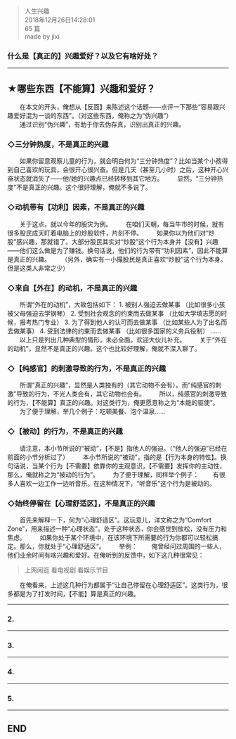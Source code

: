 > 人生兴趣  
> 2018年12月26日14:28:01       
> 65 篇  
>made by jixi  

### 什么是【真正的】兴趣爱好？以及它有啥好处？


----------


## ★哪些东西【不能算】兴趣和爱好？

　　在本文的开头，俺想从【反面】来陈述这个话题——点评一下那些“容易跟兴趣爱好混为一谈的东西”。（对这些东西，俺称之为“伪兴趣”）  
　　通过识别“伪兴趣”，有助于你去伪存真，识别出真正的兴趣。

### ◇三分钟热度，不是真正的兴趣

　　如果你留意观察儿童的行为，就会明白何为“三分钟热度”？比如当某个小孩得到自己喜欢的玩具，会很开心很兴奋。但是几天（甚至几小时）之后，这种开心兴奋状态就消失了——他/她的兴趣点已经转移到其它地方。
　　显然，“三分钟热度”不是真正的兴趣。这个很好理解，俺就不多说了。

### ◇动机带有【功利】因素，不是真正的兴趣

　　关于这点，就以今年的股灾为例。
　　在咱们天朝，每当牛市的时候，就有很多股民成天盯着电脑上的炒股软件，片刻不停。
　　如果你以为他们对“炒股”感兴趣，那就错了。大部分股民其实对“炒股”这个行为本身并【没有】兴趣——他们这么做是为了赚钱。换句话说，他们的行为带有“功利因素”，因此不能算是真正的兴趣。
　　（另外，确实有一小撮股民是真正喜欢“炒股”这个行为本身。但是这类人非常之少）

### ◇来自【外在】的动机，不是真正的兴趣

　　所谓“外在的动机”，大致包括如下：
1\. 被别人强迫去做某事
（比如很多小孩被父母强迫去学钢琴）
2\. 受到社会观念的约束而去做某事
（比如大学填志愿的时候，报考热门专业）
3\. 为了得到他人的认可而去做某事
（比如某些人为了出名而去做某事）
4\. 受到法律的约束而去做某事
（比如很多国家的义务兵役制）
......
　　以上只是列出几种典型的情形，未必全面。欢迎大伙儿补充。
　　关于“外在的动机”，显然不是真正的兴趣。这个也比较好理解，俺就不深入聊了。

### ◇【纯感官】的刺激导致的行为，不是真正的兴趣

　　所谓“真正的兴趣”，显然是人类独有的（其它动物不会有）。而“纯感官的刺激”导致的行为，不光人类会有，其它动物也会有。
　　所以，纯感官的刺激导致的行为，【不能算】真正的兴趣。对这类行为，俺更愿意称之为“本能的驱使”。
　　为了便于理解，举几个例子：吃顿美餐、泡个温泉......

### ◇【被动】的行为，不是真正的兴趣

　　请注意，本小节所说的“被动”，【不是】指他人的强迫。（“他人的强迫”已经在前面的小节分析过了）
　　本小节所说的“被动”，指的是【行为本身的特性】。换句话说，当某个行为【不需要】依靠你的主观意识，【不需要】发挥你的主动性，那么，俺就称之为“被动的行为”。
　　为了便于理解，同样举个例子：
　　有很多人喜欢一边工作一边听音乐。在这种情况下，“听音乐”这个行为是被动的。

### ◇始终停留在【心理舒适区】，不是真正的兴趣

　　首先来解释一下，何为“心理舒适区”。这玩意儿，洋文称之为“Comfort Zone”，用来描述一种“心理状态”。处于这种状态，你会感觉到放松，没有压力和焦虑。
　　如果你处于某个环境中，在该环境下所需要的行为你都可以轻松搞定。那么，你就处于“心理舒适区”。
　　举例：
　　俺曾经问过周围的一些人，他们业余时间有啥兴趣和爱好。在俺听到的反馈中，如下这几种很常见：

> 上网闲逛
> 看电视剧
> 看娱乐节目

　　在俺看来，上述这几种行为都属于“让自己停留在心理舒适区”。这类行为，很多都是为了打发时间，【不能】算是真正的兴趣。

----------

### 2. 


----------

### 3. 


----------

### 4. 


----------

### 5. 




----------
## END

